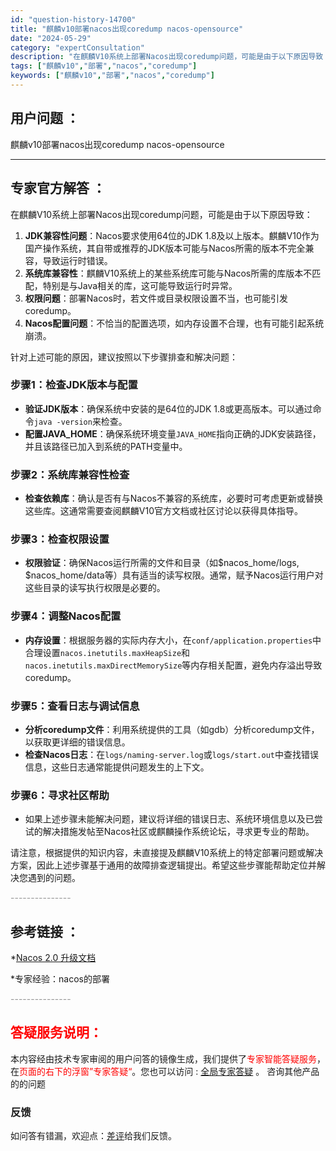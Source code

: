 ```yaml
---
id: "question-history-14700"
title: "麒麟v10部署nacos出现coredump nacos-opensource"
date: "2024-05-29"
category: "expertConsultation"
description: "在麒麟V10系统上部署Nacos出现coredump问题，可能是由于以下原因导致：1. **JDK兼容性问题**：Nacos要求使用64位的JDK 1.8及以上版本。麒麟V10作为国产操作系统，其自带或推荐的JDK版本可能与Nacos所需的版本不完全兼容，导致运行时错误。2. **系统库兼容性**："
tags: ["麒麟v10","部署","nacos","coredump"]
keywords: ["麒麟v10","部署","nacos","coredump"]
---
```


## 用户问题 ： 
 麒麟v10部署nacos出现coredump nacos-opensource 

---------------
## 专家官方解答 ：

在麒麟V10系统上部署Nacos出现coredump问题，可能是由于以下原因导致：

1. **JDK兼容性问题**：Nacos要求使用64位的JDK 1.8及以上版本。麒麟V10作为国产操作系统，其自带或推荐的JDK版本可能与Nacos所需的版本不完全兼容，导致运行时错误。
2. **系统库兼容性**：麒麟V10系统上的某些系统库可能与Nacos所需的库版本不匹配，特别是与Java相关的库，这可能导致运行时异常。
3. **权限问题**：部署Nacos时，若文件或目录权限设置不当，也可能引发coredump。
4. **Nacos配置问题**：不恰当的配置选项，如内存设置不合理，也有可能引起系统崩溃。

针对上述可能的原因，建议按照以下步骤排查和解决问题：

### 步骤1：检查JDK版本与配置
- **验证JDK版本**：确保系统中安装的是64位的JDK 1.8或更高版本。可以通过命令`java -version`来检查。
- **配置JAVA_HOME**：确保系统环境变量`JAVA_HOME`指向正确的JDK安装路径，并且该路径已加入到系统的PATH变量中。

### 步骤2：系统库兼容性检查
- **检查依赖库**：确认是否有与Nacos不兼容的系统库，必要时可考虑更新或替换这些库。这通常需要查阅麒麟V10官方文档或社区讨论以获得具体指导。

### 步骤3：检查权限设置
- **权限验证**：确保Nacos运行所需的文件和目录（如$nacos_home/logs, $nacos_home/data等）具有适当的读写权限。通常，赋予Nacos运行用户对这些目录的读写执行权限是必要的。

### 步骤4：调整Nacos配置
- **内存设置**：根据服务器的实际内存大小，在`conf/application.properties`中合理设置`nacos.inetutils.maxHeapSize`和`nacos.inetutils.maxDirectMemorySize`等内存相关配置，避免内存溢出导致coredump。

### 步骤5：查看日志与调试信息
- **分析coredump文件**：利用系统提供的工具（如gdb）分析coredump文件，以获取更详细的错误信息。
- **检查Nacos日志**：在`logs/naming-server.log`或`logs/start.out`中查找错误信息，这些日志通常能提供问题发生的上下文。

### 步骤6：寻求社区帮助
- 如果上述步骤未能解决问题，建议将详细的错误日志、系统环境信息以及已尝试的解决措施发帖至Nacos社区或麒麟操作系统论坛，寻求更专业的帮助。

请注意，根据提供的知识内容，未直接提及麒麟V10系统上的特定部署问题或解决方案，因此上述步骤基于通用的故障排查逻辑提出。希望这些步骤能帮助定位并解决您遇到的问题。


<font color="#949494">---------------</font> 


## 参考链接 ：

*[Nacos 2.0 升级文档](https://nacos.io/docs/latest/upgrading/200-upgrading)
 
 *专家经验：nacos的部署 


 <font color="#949494">---------------</font> 
 


## <font color="#FF0000">答疑服务说明：</font> 

本内容经由技术专家审阅的用户问答的镜像生成，我们提供了<font color="#FF0000">专家智能答疑服务</font>，在<font color="#FF0000">页面的右下的浮窗”专家答疑“</font>。您也可以访问 : [全局专家答疑](https://opensource.alibaba.com/chatBot) 。 咨询其他产品的的问题

### 反馈
如问答有错漏，欢迎点：[差评](https://ai.nacos.io/user/feedbackByEnhancerGradePOJOID?enhancerGradePOJOId=14721)给我们反馈。
